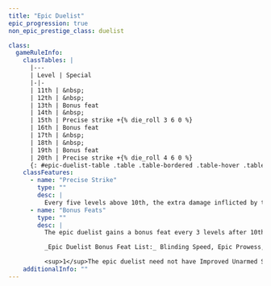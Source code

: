 ```yaml
---
title: "Epic Duelist"
epic_progression: true
non_epic_prestige_class: duelist

class:
  gameRuleInfo:
    classTables: |
      |---
      | Level | Special
      |-|-
      | 11th | &nbsp;
      | 12th | &nbsp;
      | 13th | Bonus feat
      | 14th | &nbsp;
      | 15th | Precise strike +{% die_roll 3 6 0 %}
      | 16th | Bonus feat
      | 17th | &nbsp;
      | 18th | &nbsp;
      | 19th | Bonus feat
      | 20th | Precise strike +{% die_roll 4 6 0 %}
      {: #epic-duelist-table .table .table-bordered .table-hover .table-striped data-caption="Table: Epic Duelist" }
    classFeatures:
      - name: "Precise Strike"
        type: ""
        desc: |
          Every five levels above 10th, the extra damage inflicted by the epic duelist's precise strike increases by +{% die_roll 1 6 0 %}.
      - name: "Bonus Feats"
        type: ""
        desc: |
          The epic duelist gains a bonus feat every 3 levels after 10th. These bonus feats must be selected from the list below.

          _Epic Duelist Bonus Feat List:_ Blinding Speed, Epic Prowess, Epic Reputation, Epic Skill Focus, Epic Speed, Epic Weapon Focus (rapier), Exceptional Deflection<sup>1</sup>, Improved {% feat_link combat-reflexes %}, Improved Whirlwind Attack, Infinite Deflection<sup>1</sup>, Perfect Two-Weapon Fighting, Superior Initiative, Two-Weapon Rend.

          <sup>1</sup>The epic duelist need not have Improved Unarmed Strike to qualify for these feats, but in that case must be using a light or one-handed piercing weapon.
    additionalInfo: ""
---
```

